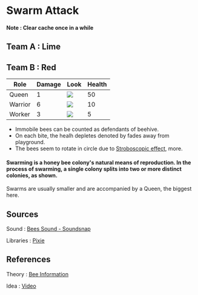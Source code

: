 # Swarm Attack
 #### Note : Clear cache once in a while
## Team A : Lime
## Team B : Red
 
 | Role  | Damage   | Look | Health |
|-------|----------|------|-------|
| Queen | 1 |![](https://raw.githubusercontent.com/Grv-Singh/imgtec-fullstack-challenge/main/vectors/Queen_bee_A.png)| 50 |
| Warrior | 6 |![](https://raw.githubusercontent.com/Grv-Singh/imgtec-fullstack-challenge/main/vectors/Warrior_bee_A.png)| 10 |
| Worker | 3 |![](https://raw.githubusercontent.com/Grv-Singh/imgtec-fullstack-challenge/main/vectors/Worker_bee_A.png)| 5 |
 
 * Immobile bees can be counted as defendants of beehive.
*  On each bite, the healh depletes denoted by fades away from playground.
 * The bees seem to rotate in circle due to <a href="https://en.wikipedia.org/wiki/Stroboscopic_effect#:~:text=The%20stroboscopic%20effect%20is%20a,of%20short%20or%20instantaneous%20samples." target="_blank">Stroboscopic effect</a>, more.
 
#### Swarming is a honey bee colony's natural means of reproduction. In the process of swarming, a single colony splits into two or more distinct colonies, as shown.

Swarms are usually smaller and are accompanied by a Queen, the biggest here.

## Sources
Sound : <a href="https://www.soundsnap.com/" target="_blank">Bees Sound - Soundsnap</a>

Libraries : <a href="https://www.pixijs.com/" target="_blank">Pixie</a>

## References
Theory :  <a href="https://www.mdbka.com/bee-information/#:~:text=The%20main%20difference%20is%20that,food%2C%20insects%2C%20or%20spiders.&text=The%20worker%20bees%20are%20female,do%20not%20have%20a%20sting." target="_blank">Bee Information</a>

Idea : <a href="https://www.youtube.com/watch?v=mDR0_yfKQa0" target="_blank">Video</a>
